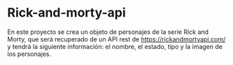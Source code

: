 # Rick-and-morty-api
En este proyecto se crea un objeto de personajes de la serie Rick and Morty, que será recuperado de un API rest de https://rickandmortyapi.com/ y tendrá la siguiente información: el nombre, el estado, tipo y la imagen de los personajes.
